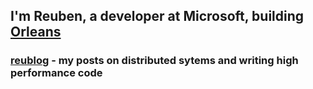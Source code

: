 ## I'm Reuben, a developer at Microsoft, building [Orleans](https://github.com/dotnet/orleans)

### [reublog](https://reubenbond.github.io/) - my posts on distributed sytems and writing high performance code

<!--
**ReubenBond/ReubenBond** is a ✨ _special_ ✨ repository because its `README.md` (this file) appears on your GitHub profile.

Here are some ideas to get you started:

- 🔭 I’m currently working on ...
- 🌱 I’m currently learning ...
- 👯 I’m looking to collaborate on ...
- 🤔 I’m looking for help with ...
- 💬 Ask me about ...
- 📫 How to reach me: ...
- 😄 Pronouns: ...
- ⚡ Fun fact: ...
-->

